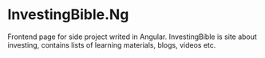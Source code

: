# InvestingBible.Ng
Frontend page for side project writed in Angular. InvestingBible is site about investing, contains lists of learning materials, blogs, videos etc.
